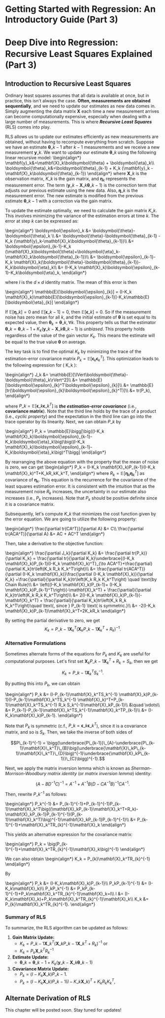 # Getting Started with Regression: An Introductory Guide (Part 3)


<h1 style="line-height: 1.3;">Deep Dive into Regression: Recursive Least Squares Explained (Part 3)</h1>

## Introduction to Recursive Least Squares

Ordinary least squares assumes that all data is available at once, but in practice, this isn't always the case. **Often, measurements are obtained sequentially**, and we need to update our estimates as new data comes in. Simply augmenting the data matrix $\mathbf{X}$ each time a new measurement arrives can become computationally expensive, especially when dealing with a large number of measurements. This is where **_Recursive Least Squares_** (RLS) comes into play.

RLS allows us to update our estimates efficiently as new measurements are obtained, without having to recompute everything from scratch. Suppose we have an estimate $\boldsymbol{\theta}\_{k-1}$ after $k-1$ measurements and we receive a new measurement $\mathbf{y}\_k$. We want to update our estimate $\boldsymbol{\theta}\_k$ using the following linear recursive model:
\begin{align*}
    \mathbf{y}\_k&=\mathbf{X}\_k\boldsymbol{\theta} + \boldsymbol{\eta}\_k\\\\
    \boldsymbol{\theta}_k&=\boldsymbol{\theta}\_{k-1} + K\_k (\mathbf{y}\_k - \mathbf{X}\_k\boldsymbol{\theta}\_{k-1})
\end{align*}
where $\mathbf{X}\_k$ is the observation matrix, $K\_k$ is the gain matrix, and $\boldsymbol{\eta}_k$ represents the measurement error. The term $(\mathbf{y}\_k - \mathbf{X}\_k\boldsymbol{\theta}\_{k-1})$ is the correction term that adjusts our previous estimate using the new data. Also, $\boldsymbol{\eta}\_k$ is the measurement error. The new estimate is modified from the previous estimate $\boldsymbol{\theta}\_{k-1}$ with a correction via the gain matrix.

To update the estimate optimally, we need to calculate the gain matrix $K\_k$. This involves minimizing the variance of the estimation errors at time $k$. The error at step $k$ can be expressed as:

\begin{align*}
	\boldsymbol{\epsilon}_k	&= \boldsymbol{\theta}-\boldsymbol{\theta}\_k \\\\
							&= \boldsymbol{\theta}-\boldsymbol{\theta}\_{k-1} - K\_k (\mathbf{y}\_k-\mathbf{X}\_k\boldsymbol{\theta}\_{k-1})\\\\
							&= \boldsymbol{\epsilon}\_{k-1}-K\_k (\mathbf{X}\_k\boldsymbol{\theta}+\boldsymbol{\eta}\_k-\mathbf{X}\_k\boldsymbol{\theta}\_{k-1})\\\\
							&= \boldsymbol{\epsilon}\_{k-1}-K\_k \mathbf{X}\_k(\boldsymbol{\theta}-\boldsymbol{\theta}\_{k-1})-K_k\boldsymbol{\eta}\_k\\\\
							&= (I-K_k \mathbf{X}\_k)\boldsymbol{\epsilon}\_{k-1}-K\_k\boldsymbol{\eta}\_k,
\end{align*}

where $I$ is the $d\times d$ identity matrix. The mean of this error is then

\begin{align*}
    \mathbb{E}[\boldsymbol{\epsilon}\_{k}] = (I-K\_k \mathbf{X}\_k)\mathbb{E}[\boldsymbol{\epsilon}\_{k-1}]-K\_k\mathbb{E}[\boldsymbol{\eta}\_{k}]
\end{align*}

If $\mathbb{E}[\boldsymbol{\eta}\_{k}]=0$ and $\mathbb{E}[\boldsymbol{\epsilon}\_{k-1}]=0$, then $\mathbb{E}[\boldsymbol{\epsilon}\_{k}]=0$. So if the measurement noise has zero mean for all $k$, and the initial estimate of $\boldsymbol{\theta}$ is set equal to its expected value, then $\boldsymbol{\theta}_k=\boldsymbol{\theta}\_k, \forall k$. This property tells us that the estimator $\boldsymbol{\theta}\_k = \boldsymbol{\theta}\_{k-1}+K_k (\mathbf{y}\_k-\mathbf{X}\_k\boldsymbol{\theta}\_{k-1})$ is *unbiased*. This property holds regardless of the value of the gain vector $K_k$. This means the estimate will be equal to the true value $\boldsymbol{\theta}$ on average. 

The key task is to find the optimal $K_k$ by minimizing the trace of the estimation-error covariance matrix $P_k = \mathbb{E}[\boldsymbol{\epsilon}_k \boldsymbol{\epsilon}_k^T]$. This optimization leads to the following expression for \( K_k \):

\begin{align*}
	J_k &= \mathbb{E}[\lVert\boldsymbol{\theta}-\boldsymbol{\theta}\_k\rVert^2]\\\\
		&= \mathbb{E}[\boldsymbol{\epsilon}\_{k}^T\boldsymbol{\epsilon}\_{k}]\\\\
		&= \mathbb{E}[tr(\boldsymbol{\epsilon}\_{k}\boldsymbol{\epsilon}\_{k}^T)]\\\\
		&= tr(P_k),
\end{align*}

where $P\_k=\mathbb{E}[\boldsymbol{\epsilon}\_{k}\boldsymbol{\epsilon}\_{k}^T]$ is **_the estimation-error covariance_** (i.e., **covariance matrix**). Note that the third line holds by the trace of a product (i.e., _cyclic property_) and the expectation in the third line can go into the trace operator by its linearity. Next, we can obtain $P\_k$ by

\begin{align*}
	P_k = \mathbb{E}\bigg[\big((I-K\_k \mathbf{X}\_k)\boldsymbol{\epsilon}\_{k-1}-K\_k\boldsymbol{\eta}\_k\big)\big((I-K_k \mathbf{X}_k)\boldsymbol{\epsilon}\_{k-1}-K_k\boldsymbol{\eta}_k\big)^T\bigg]
\end{align*}

By rearranging the above equation with the property that the mean of noise is zero, we can get
\begin{align*}
	P_k = (I-K_k \mathbf{X}_k)P\_{k-1}(I-K_k \mathbf{X}_k)^T+K_kR_kK_k^T,
\end{align*}
where $R_k = \mathbb{E}[\boldsymbol{\eta}_k\boldsymbol{\eta}_k^T]$ as covariance of $\boldsymbol{\eta}_k$. This equation is the recurrence for the covariance of the least squares estimation error. It is consistent with the intuition that as the measurement noise $R_k$ increases, the uncertainty in our estimate also increases (i.e., $P_k$ increases). Note that $P_k$ should be positive definite since it is a covariance matrix.

Subsequently, let's compute $K\_k$ that minimizes the cost function given by the error equation. We are going to utilize the following property:

\begin{align*}
	\frac{\partial tr(CA^T)}{\partial A} &= C\\\\
	\frac{\partial tr(ACA^T)}{\partial A} &= AC + AC^T
\end{align*}

Then, take a derivative to the objective function:

\begin{align*}
	\frac{\partial J_k}{\partial K_k} &= \frac{\partial tr(P_k)}{\partial K_k} = \frac{\partial tr}{\partial K_k}\underbrace{(I-K_k \mathbf{X}_k)P\_{k-1}(I-K_k \mathbf{X}_k)^T}\_{\to ACA^T}+\frac{\partial}{\partial K_k}tr\left(K_k R_k K_k^T\right)\\\\
									  &= \frac{\partial tr(ACA^T)}{\partial (I-K_k \mathbf{X}_k)}\frac{\partial (I-K_k \mathbf{X}_k)}{\partial K_k} +\frac{\partial}{\partial K_k}tr\left(K_k R_k K_k^T\right) \quad \text{by Chain Rule}\\\\
	&= \left((I-K_k \mathbf{X}_k)P\_{k-1}+ (I-K_k \mathbf{X}_k)P\_{k-1}^T\right)(-\mathbf{X}_k^T) + \frac{\partial}{\partial K_k}tr\left(K_k R_k K_k^T\right)\\\\
	&= 2(I-K_k \mathbf{X}_k)P\_{k-1}(-\mathbf{X}_k^T) + \frac{\partial}{\partial K_k}tr\left(K_k R_k K_k^T\right)\quad \text{, since } P\_{k-1} \text{ is symmetric.}\\\\
									  &= -2(I-K_k \mathbf{X}_k)P\_{k-1}\mathbf{X}_k^T+2K_kR_k
\end{align*}

By setting the partial derivative to zero, we get
$$K_k = P\_{k-1}\mathbf{X}_k^T(\mathbf{X}_kP\_{k-1}\mathbf{X}_k^T+R_k)^{-1}.$$

### Alternative Formulations
Sometimes alternate forms of the equations for $P_k$ and $K_k$ are useful for computational purposes. Let's first set $\mathbf{X}_kP\_{k-1}\mathbf{X}_k^T+R_k = S_k$, then we get 

$$K_k = P\_{k-1}\mathbf{X}_k^TS_k^{-1}.$$

By putting this into $P_k$, we can obtain

\begin{align*}
	P_k &= (I-P\_{k-1}\mathbf{X}_k^TS_k^{-1} \mathbf{X}_k)P\_{k-1}(I-P\_{k-1}\mathbf{X}_k^TS_k^{-1} \mathbf{X}_k)^T+P\_{k-1}\mathbf{X}_k^TS_k^{-1} R_k S_k^{-1}\mathbf{X}_kP\_{k-1}\\\\
		&\quad \vdots\\\\
		&= P\_{k-1}-P\_{k-1}\mathbf{X}_k^TS_k^{-1}\mathbf{X}_k^TP\_{k-1}\\\\
		&= (I-K_k\mathbf{X}_k)P\_{k-1}.
\end{align*}

Note that $P_k$ is symmetric (c.f., $P\_k=\boldsymbol{\epsilon}\_{k}\boldsymbol{\epsilon}\_{k}^T$), since it is a covariance matrix, and so is $S_k$. Then, we take the inverse of both sides of 

$$P\_{k-1}^{-1} = \bigg(\underbrace{P\_{k-1}}\_{A}-\underbrace{P\_{k-1}\mathbf{X}\_k^T}\_{B}\big(\underbrace{\mathbf{X}\_kP\_{k-1}\mathbf{X}\_k^T}\_{D}\big)^{-1}\underbrace{\mathbf{X}_kP\_{k-1}}\_{C}\bigg)^{-1}.$$

Next, we apply the matrix inversion lemma which is known as _Sherman-Morrison-Woodbury matrix identity_ (or _matrix inversion lemma_) identity: 

$$(A-BD^{-1}C)^{-1} = A^{-1}+A^{-1}B(D-CA^{-1}B)^{-1}CA^{-1}.$$

Then, rewrite $P\_k^{-1}$ as follows:

\begin{align*}
	P_k^{-1} &= P\_{k-1}^{-1}+P\_{k-1}^{-1}P\_{k-1}\mathbf{X}\_k^T\big((\mathbf{X}\_kP\_{k-1}\mathbf{X}\_k^T+R\_k)-\mathbf{X}\_kP\_{k-1}P\_{k-1}^{-1}(P\_{k-1}\mathbf{X}\_k^T)\big)^{-1}\mathbf{X}\_kP\_{k-1}P\_{k-1}^{-1}\\\\
			 &= P\_{k-1}^{-1}+\mathbf{X}\_k^TR_{k}^{-1}\mathbf{X}_k
\end{align*}

This yields an alternative expression for the covariance matrix:

\begin{align*}
	P_k = \big(P\_{k-1}^{-1}+\mathbf{X}\_k^TR\_{k}^{-1}\mathbf{X}\_k\big)^{-1}
\end{align*}

We can also obtain
\begin{align*}
	K_k = P_{k}\mathbf{X}\_k^TR\_{k}^{-1}
\end{align*}

By

\begin{align*}
	P_k &= (I-K_k\mathbf{X}\_k)P\_{k-1}\\\\
	P_kP_{k-1}^{-1} &= (I-K_k\mathbf{X}\_k)\\\\
	P_kP_k^{-1} &= P_kP\_{k-1}^{-1}+P_k\mathbf{X}\_k^TR_{k}^{-1}\mathbf{X}\_k=I\\\\
	I &= (I-K_k\mathbf{X}\_k)+P_k\mathbf{X}\_k^TR_{k}^{-1}\mathbf{X}\_k\\\\
	K_k &= P_{k}\mathbf{X}\_k^TR_{k}^{-1}.
\end{align*}


### Summary of RLS

To summarize, the RLS algorithm can be updated as follows:

1. **Gain Matrix Update:**
    - $K_k = P\_{k-1}\mathbf{X}\_k^T(\mathbf{X}\_kP\_{k-1}\mathbf{X}\_k^T+R_k)^{-1}$ or
    - $K_k = P_{k}\mathbf{X}\_k^TR_{k}^{-1}$
2. **Estimate Update:** 
    - $\boldsymbol{\theta}\_k = \boldsymbol{\theta}\_{k-1}+K_k (\mathbf{y}\_k-\mathbf{X}\_k\boldsymbol{\theta}\_{k-1})$
3. **Covariance Matrix Update:**
    - $P_k = (I-K_k\mathbf{X}\_k)P\_{k-1}$.
    - $P_k = (I-K_k \mathbf{X}\_k)P\_{k-1}(I-K\_k \mathbf{X}\_k)^T+K_kR_kK_k^T,$

<!-- ### Example: Scalar Case -->

<!-- Consider a simple scalar problem where \( X_k = 1 \) and \( R_k = \mathbb{E}[\eta_k^2] \). Initially, before any measurements, we have some estimate \( \hat{\theta}_0 \) and an associated covariance \( P_0 \). As we receive each new measurement \( y_k \), the gain matrix and the estimate are updated accordingly. -->

<!-- If the initial covariance \( P_0 \) is large (indicating uncertainty), the RLS algorithm effectively weights the new measurements heavily, updating the estimate significantly with each new data point. -->

<!-- ### Curve Fitting with RLS -->

<!-- RLS can also be applied to curve fitting problems where we sequentially receive data points and want to fit a curve to them. For example, if we want to fit a straight line to noisy data, we use a linear model and update our estimates of the line parameters as new data comes in. -->

## Alternate Derivation of RLS
This chapter will be posted soon. Stay tuned for updates!

<!-- In cases where training samples arrive one by one, we can express the problem in matrix form and use the matrix inversion lemma (Sherman-Morrison-Woodbury identity) to efficiently update our estimates. This approach can also incorporate a forgetting factor \( \lambda \), which allows the model to gradually forget older data, focusing more on recent measurements. -->

<!-- The RLS method is versatile and powerful, capable of handling a wide range of scenarios where data arrives sequentially, and efficient updates are needed without recalculating from scratch. -->

